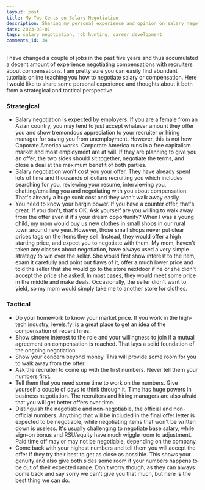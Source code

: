 ```yaml
---
layout: post
title: My Two Cents on Salary Negotiation
description: Sharing my personal experience and opinion on salary negotiation
date: 2023-08-01
tags: salary negotiation, job hunting, career development
comments_id: 34
---
```


I have changed a couple of jobs in the past five years and thus accumulated a decent amount of experience negotiating compensations with recruiters about compensations. I am pretty sure you can easily find abundant tutorials online teaching you how to negotiate salary or compensation. Here I would like to share some personal experience and thoughts about it both from a strategical and tactical perspective. 

### Strategical 
- Salary negotiation is expected by employers. If you are a female from an Asian country, you may tend to just accept whatever amount they offer you and show tremondous appreciation to your recruiter or hiring manager for saving you from unemployment. However, this is not how Coporate America works. Corporate America runs in a free capitalism market and most employment are at will. If they are planning to give you an offer, the two sides should sit together, negotiate the terms, and close a deal at the maximum benefit of both parties.
- Salary negotiation won't cost you your offer. They have already spent lots of time and thousands of dollars recruiting you which includes searching for you, reviewing your resume, interviewing you, chatting/emailing you and negotiating with you about compensation. That's already a huge sunk cost and they won't walk away easily.
- You need to know your bargin power. If you have a counter offer, that's great. If you don't, that's OK. Ask yourself are you willing to walk away from the offer even if it's your dream opportunity? When I was a young child, my mom would buy us new clothes in small shops in our rural town around new year. However, those small shops never put clear prices tags on the items they sell. Instead, they would offer a high starting price, and expect you to negotiate with them. My mom, haven't taken any classes about negotiation, have always used a very simple strategy to win over the seller. She would first show interest to the item, exam it carefully and point out flaws of it, offer a much lower price and told the seller that she would go to the store nextdoor if he or she didn't accept the price she asked. In most cases, they would meet some price in the middle and make deals. Occasionally, the seller didn't want to yield, so my mom would simply take me to another store for clothes.

### Tactical
- Do your homework to know your market price. If you work in the high-tech industry, levels.fyi is a great place to get an idea of the compensation of recent hires.
- Show sincere interest to the role and your willingness to join if a mutual agreement on compensation is reached. That lays a solid foundation of the ongoing negotiation.
- Show your concern beyond money. This will provide some room for you to walk away from the offer. 
- Ask the recruiter to come up with the first numbers. Never tell them your numbers first.
- Tell them that you need some time to work on the numbers. Give yourself a couple of days to think through it. Time has huge powers in business negotiation. The recruiters and hiring managers are also afraid that you will get better offers over time.
- Distinguish the negotiable and non-negotiable, the official and non-official numbers. Anything that will be included in the final offer letter is expected to be negotiable, while negotiating items that won't be written down is useless. It's usually challenging to negotiate base salary, while sign-on bonus and RSU/equity have much wiggle room to adjustment. Paid time off may or may not be negotiable, depending on the company.
- Come back with your highest numbers and tell them you will accept the offer if they try their best to get as close as possible. This shows your genuity and also give both sides some room if your numbers happens to be out of their expected range. Don't worry though, as they can always come back and say sorry we can't give you that much, but here is the best thing we can do.